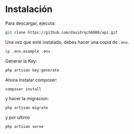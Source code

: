 # Instalación

Para descargar, ejecuta:

```sh
git clone https://github.com/davidrqch8800/api.git  
```
Una vez que esté instalado, debes hacer una copia de `.env`.

```sh
cp .env.example .env
```

Generar la Key:

```sh
php artisan key:generate
```

Ahora instalar composer:
```sh
composer install
```
y hacer la migracion:
```sh
php artisan migrate
```
y por ultimo 
```sh
php artisan serve
```